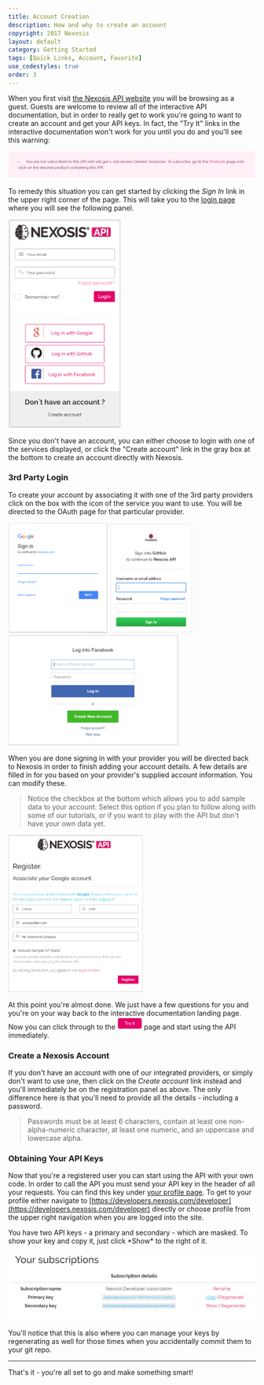 ```yaml
---
title: Account Creation
description: How and why to create an account
copyright: 2017 Nexosis 
layout: default
category: Getting Started
tags: [Quick Links, Account, Favorite]
use_codestyles: true
order: 3
---
```


When you first visit [the Nexosis API website](https://developers.nexosis.com) you will be browsing as a guest. Guests are welcome to review all of the interactive API documentation, but in order to really get to work you're going to want to create an account and get your API keys. In fact, the "Try It" links in the interactive documentation won't work for you until you do and you'll see this warning:

![anonymous user warning](../assets/img/interactive_anonymous.png)

To remedy this situation you can get started by clicking the *Sign In* link in the upper right corner of the page. This will take you to the [login page](https://account.nexosis.com/account/login) where you will see the following panel.

<img alt="account login" src="../assets/img/account_login.png" height="425"/>

Since you don't have an account, you can either choose to login with one of the services displayed, or click the "Create account" link in the gray box at the bottom to create an account directly with Nexosis.

### 3rd Party Login

To create your account by associating it with one of the 3rd party providers click on the box with the icon of the service you want to use. You will be directed to the OAuth page for that particular provider.

<div>
<img alt="account login" src="../assets/img/google_oauth_small.png" height="225"/>
<img alt="account login" src="../assets/img/github_oauth_small.png" height="225"/>
<img alt="account login" src="../assets/img/facebook_oauth_small.png" height="225"/>
</div>

When you are done signing in with your provider you will be directed back to Nexosis in order to finish adding your account details. A few details are filled in for you based on your provider's supplied account information. You can modify these.
>Notice the checkbox at the bottom which allows you to add sample data to your account. Select this option if you plan to follow along with some of our tutorials, or if you want to play with the API but don't have your own data yet.

<img alt="finish oauth signup" src="../assets/img/oauth_complete_signup.png" height="320"/>

At this point you're almost done. We just have a few questions for you and you're on your way back to the interactive documentation landing page. Now you can click through to the <img src="../assets/img/tryit.png" height="25" style="margin:0;" /> page and start using the API immediately.

### Create a Nexosis Account

If you don't have an account with one of our integrated providers, or simply don't want to use one, then click on the *Create account* link instead and you'll immediately be on the registration panel as above. The only difference here is that you'll need to provide all the details - including a password.
> Passwords must be at least 6 characters, contain at least one non-alpha-numeric character, at least one numeric, and an uppercase and lowercase alpha.

### Obtaining Your API Keys

Now that you're a registered user you can start using the API with your own code. In order to call the API you must send your API key in the header of all your requests. You can find this key under [your profile page](https://developers.nexosis.com/developer). To get to your profile either navigate to [https://developers.nexosis.com/developer](https://developers.nexosis.com/developer) directly or choose profile from the upper right navigation when you are logged into the site.

<p>
You have two API keys - a primary and secondary - which are masked. To show your key and copy it, just click *Show* to the right of it.
</p>

<img src="../assets/img/api_keys.png" alt="obtain api keys"/>

You'll notice that this is also where you can manage your keys by regenerating as well for those times when you accidentally commit them to your git repo.

------

That's it - you're all set to go and make something smart!
